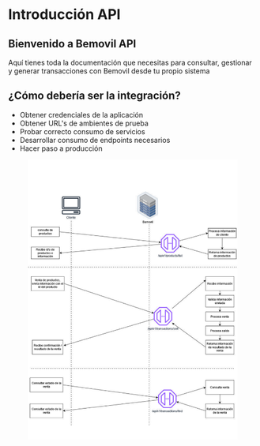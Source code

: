 # Introducción API

## Bienvenido a Bemovil API

Aquí tienes toda la documentación que necesitas para consultar, gestionar y generar transacciones con Bemovil desde tu propio sistema

## ¿Cómo debería ser la integración?

* Obtener credenciales de la aplicación
* Obtener URL's de ambientes de prueba
* Probar correcto consumo de servicios
* Desarrollar consumo de endpoints necesarios
* Hacer paso a producción

<figure><img src="../../.gitbook/assets/Captura de pantalla 2024-03-06 a la(s) 6.16.51 p.m..png" alt=""><figcaption></figcaption></figure>
